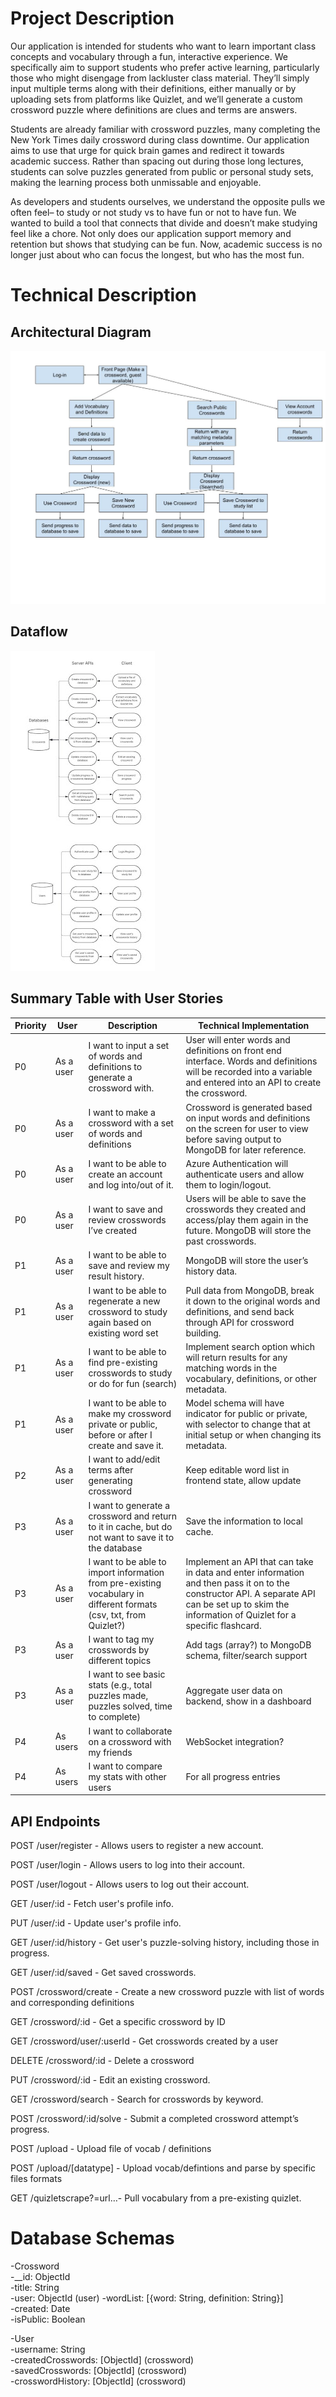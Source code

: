 # Project Description

Our application is intended for students who want to learn important class concepts and vocabulary through a fun, interactive experience. We specifically aim to support students who prefer active learning, particularly those who might disengage from lackluster class material. They’ll simply input multiple terms along with their definitions, either manually or by uploading sets from platforms like Quizlet, and we’ll generate a custom crossword puzzle where definitions are clues and terms are answers. 

Students are already familiar with crossword puzzles, many completing the New York Times daily crossword during class downtime. Our application aims to use that urge for quick brain games and redirect it towards academic success. Rather than spacing out during those long lectures, students can solve puzzles generated from public or personal study sets, making the learning process both unmissable and enjoyable.

As developers and students ourselves, we understand the opposite pulls we often feel– to study or not study vs to have fun or not to have fun. We wanted to build a tool that connects that divide and doesn’t make studying feel like a chore. Not only does our application support memory and retention but shows that studying can be fun. Now, academic success is no longer just about who can focus the longest, but who has the most fun.

# Technical Description
## Architectural Diagram

![Architectural Diagram](proposal/Architectual.jpg)

## Dataflow

![Dataflow](proposal/dataflow.jpg)


## Summary Table with User Stories

| Priority | User        | Description                                                                 | Technical Implementation                                                                                                                                     |
|----------|-------------|-----------------------------------------------------------------------------|--------------------------------------------------------------------------------------------------------------------------------------------------------------|
| P0       | As a user   | I want to input a set of words and definitions to generate a crossword with.| User will enter words and definitions on front end interface. Words and definitions will be recorded into a variable and entered into an API to create the crossword. |
| P0       | As a user   | I want to make a crossword with a set of words and definitions              | Crossword is generated based on input words and definitions on the screen for user to view before saving output to MongoDB for later reference.             |
| P0       | As a user   | I want to be able to create an account and log into/out of it.              | Azure Authentication will authenticate users and allow them to login/logout.                                                                                 |
| P0       | As a user   | I want to save and review crosswords I’ve created                           | Users will be able to save the crosswords they created and access/play them again in the future. MongoDB will store the past crosswords.                    |
| P1       | As a user   | I want to be able to save and review my result history.                     | MongoDB will store the user’s history data.                                                                                                                  |
| P1       | As a user   | I want to be able to regenerate a new crossword to study again based on existing word set | Pull data from MongoDB, break it down to the original words and definitions, and send back through API for crossword building.                    |
| P1       | As a user   | I want to be able to find pre-existing crosswords to study or do for fun (search) | Implement search option which will return results for any matching words in the vocabulary, definitions, or other metadata.                         |
| P1       | As a user   | I want to be able to make my crossword private or public, before or after I create and save it. | Model schema will have indicator for public or private, with selector to change that at initial setup or when changing its metadata.            |
| P2       | As a user   | I want to add/edit terms after generating crossword                         | Keep editable word list in frontend state, allow update                                                                                                     |
| P3       | As a user   | I want to generate a crossword and return to it in cache, but do not want to save it to the database | Save the information to local cache.                                                                         |
| P3       | As a user   | I want to be able to import information from pre-existing vocabulary in different formats (csv, txt, from Quizlet?) | Implement an API that can take in data and enter information and then pass it on to the constructor API. A separate API can be set up to skim the information of Quizlet for a specific flashcard. |
| P3       | As a user   | I want to tag my crosswords by different topics                             | Add tags (array?) to MongoDB schema, filter/search support                                                                                                   |
| P3       | As a user   | I want to see basic stats (e.g., total puzzles made, puzzles solved, time to complete) | Aggregate user data on backend, show in a dashboard                                                                 |
| P4       | As users    | I want to collaborate on a crossword with my friends                        | WebSocket integration?                                                                                                                                       |
| P4       | As users    | I want to compare my stats with other users                                 | For all progress entries                                                                                                                                     |



## API Endpoints

POST /user/register - Allows users to register a new account.

POST /user/login - Allows users to log into their account.

POST /user/logout - Allows users to log out their account.

GET    /user/:id              - Fetch user's profile info.

PUT    /user/:id              - Update user's profile info.

GET    /user/:id/history      - Get user's puzzle-solving history, including those in progress.

GET /user/:id/saved - Get saved crosswords.


POST /crossword/create - Create a new crossword puzzle with list of words and corresponding definitions

GET /crossword/:id - Get a specific crossword by ID

GET /crossword/user/:userId - Get crosswords created by a user

DELETE /crossword/:id - Delete a crossword

PUT    /crossword/:id         - Edit an existing crossword.

GET    /crossword/search      - Search for crosswords by keyword.

POST   /crossword/:id/solve   - Submit a completed crossword attempt’s progress.


POST  /upload - Upload file of vocab / definitions

POST  /upload/[datatype] - Upload vocab/defintions and parse by specific files formats

GET /quizletscrape?=url…- Pull vocabulary from a pre-existing quizlet.


# Database Schemas
-Crossword  
	-__id: ObjectId  
	-title: String  
	-user: ObjectId (user)
	-wordList: [{word: String, definition: String}]  
	-created: Date  
	-isPublic: Boolean  

-User  
	-username: String  
	-createdCrosswords: [ObjectId] (crossword)  
	-savedCrosswords: [ObjectId] (crossword)  
	-crosswordHistory: [ObjectId] (crossword)  
